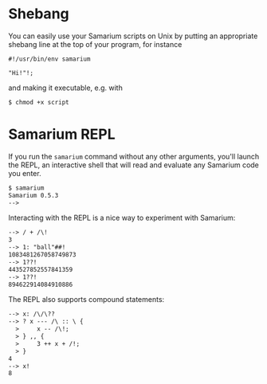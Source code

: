 # Shebang

You can easily use your Samarium scripts on Unix by putting an appropriate
shebang line at the top of your program, for instance
```sm
#!/usr/bin/env samarium

"Hi!"!;
```
and making it executable, e.g. with
```bash
$ chmod +x script
```


# Samarium REPL

If you run the `samarium` command without any other arguments,
you'll launch the REPL, an interactive shell that will read
and evaluate any Samarium code you enter.
```txt
$ samarium
Samarium 0.5.3
--> 
```
Interacting with the REPL is a nice way to experiment with Samarium:
```txt
--> / + /\!
3
--> 1: "ball"##!
1083481267058749873
--> 1??!
443527852557841359
--> 1??!
894622914084910886
```
The REPL also supports compound statements:
```txt
--> x: /\/\??
--> ? x --- /\ :: \ {
  >     x -- /\!;
  > } ,, {
  >     3 ++ x + /!;
  > }
4
--> x!
8
```
